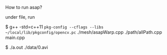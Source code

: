 How to run asap?

under file, run

$ g++ -std=c++11 `pkg-config --cflags --libs ~/local/lib/pkgconfig/opencv.pc` ./mesh/asapWarp.cpp ./path/allPath.cpp main.cpp

$ ./a.out ./data/0.avi

